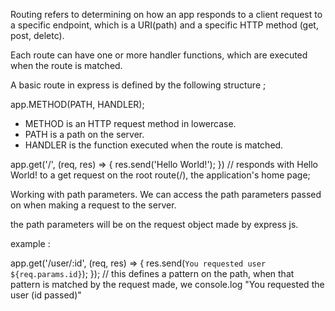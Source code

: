 Routing refers to determining on how an app responds to a client request to a specific endpoint, which is a URI(path) and a specific HTTP method (get, post, deletc).

Each route can have one or more handler functions, which are executed when the route is matched.

A basic route in express is defined by the following structure ;

app.METHOD(PATH, HANDLER);
- METHOD is an HTTP request method in lowercase.
- PATH is a path on the server.
- HANDLER is the function executed when the route is matched.

app.get('/', (req, res) => {
	res.send('Hello World!');
}) // responds with Hello World! to a get request on the root route(/), the application's home page;

Working with path parameters.
We can access the path parameters passed on when making a request to the server.

the path parameters will be on the request object made by express js. 

example :

app.get('/user/:id', (req, res) => {
	res.send(`You requested user ${req.params.id}`);
});
// this defines a pattern on the path, when that pattern is matched by the request made, we console.log "You requested the user (id passed)"
